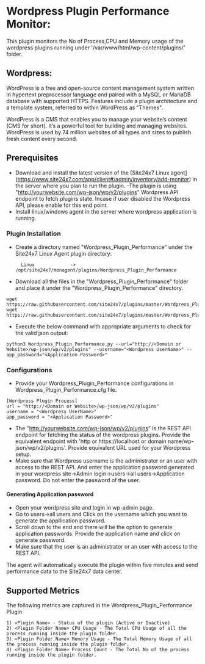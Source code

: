 # Wordpress Plugin Performance Monitor:

This plugin monitors the No of Process,CPU and Memory usage of the wordpress plugins running under '/var/www/html/wp-content/plugins/' folder.

## Wordpress:

WordPress is a free and open-source content management system written in hypertext preprocessor language and paired with a MySQL or MariaDB database with supported HTTPS. Features include a plugin architecture and a template system, referred to within WordPress as "Themes".

WordPress is a CMS that enables you to manage your website’s content (CMS for short). It’s a powerful tool for building and managing websites. WordPress is used by 74 million websites of all types and sizes to publish fresh content every second.

## Prerequisites

- Download and install the latest version of the [Site24x7 Linux agent] (https://www.site24x7.com/app/client#/admin/inventory/add-monitor) in the server where you plan to run the plugin. 
-The plugin is using "http://yourwebsite.com/wp-json/wp/v2/plugins" Wordpress API endpoint to fetch plugins state. Incase if user disabled the Wordpress API, please enable for this end point.
- Install linux/windows agent in the server where wordpress application is running.

### Plugin Installation  

- Create a directory named "Wordpress_Plugin_Performance" under the Site24x7 Linux Agent plugin directory: 

        Linux             ->   /opt/site24x7/monagent/plugins/Wordpress_Plugin_Performance
      
- Download all the files in the "Wordpress_Plugin_Performance" folder and place it under the "Wordpress_Plugin_Performance" directory.
```
wget https://raw.githubusercontent.com/site24x7/plugins/master/Wordpress_Plugin_Performance/Wordpress_Plugin_Performance.cfg
wget https://raw.githubusercontent.com/site24x7/plugins/master/Wordpress_Plugin_Performance/Wordpress_Plugin_Performance.py
```

- Execute the below command with appropriate arguments to check for the valid json output:
```
python3 Wordpress_Plugin_Performance.py --url="http://<Domain or Website>/wp-json/wp/v2/plugins" --username="<Wordpress UserName>" --app_password="<Application Password>"
```
### Configurations

- Provide your Wordpress_Plugin_Performance configurations in Wordpress_Plugin_Performance.cfg file.
```
[Wordpress Plugin Process]
url = "http://<Domain or Website>/wp-json/wp/v2/plugins"
username = "<Wordpress UserName>"
app_password = "<Application Password>"
```
- The "http://yourwebsite.com/wp-json/wp/v2/plugins" is the REST API endpoint for fetching the status of the wordpress plugins. Provide the equivalent endpoint with 'http or https://localhost or domain name/wp-json/wp/v2/plugins'. Provide equivalent URL used for your Wordpress setup.
- Make sure that Wordpress username is the administrator or an user with access to the REST API. And enter the application password generated in your wordpress site->Admin login->users->all users->Application password. Do not enter the password of the user.
#### Generating Application password
- Open your wordpress site and login in wp-admin page.
- Go to users->all users and Click on the username which you want to generate the appllication password. 
- Scroll down to the end and there will be the option to generate application passwords. Provide the application name and click on generate password. 
- Make sure that the user is an administrator or an user with access to the REST API.

The agent will automatically execute the plugin within five minutes and send performance data to the Site24x7 data center.

## Supported Metrics
The following metrics are captured in the Wordpress_Plugin_Performance Plugin
 
```
1) <Plugin Name> - Status of the plugin (Active or Inactive)
2) <Plugin Folder Name> CPU Usage - The Total CPU Usage of all the process running inside the plugin folder.
3) <Plugin Folder Name> Memory Usage - The Total Memory Usage of all the process running inside the plugin folder.
4) <Plugin Folder Name> Process Count - The Total No of the process running inside the plugin folder.
```
